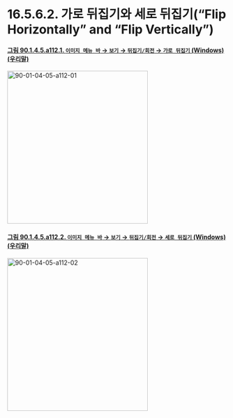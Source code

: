 # 16.5.6.2. 가로 뒤집기와 세로 뒤집기(“Flip Horizontally” and “Flip Vertically”)

<a id="90-01-04-05-a112-01"></a>

#### [그림 90.1.4.5.a112.1. `이미지 메뉴 바` → `보기` → `뒤집기/회전` → `가로 뒤집기` (Windows) (우리말)](./90-01-04-05-flip_n_rotate.md#90-01-04-05-a112-01)
<img width="322" height="351" alt="90-01-04-05-a112-01" src="90-01-04-05-a112-01" src="https://github.com/user-attachments/assets/3cb4cb2a-4280-4b1d-b72b-dd91626e6087" />

<a id="90-01-04-05-a112-02"></a>

#### [그림 90.1.4.5.a112.2. `이미지 메뉴 바` → `보기` → `뒤집기/회전` → `세로 뒤집기` (Windows) (우리말)](./90-01-04-05-flip_n_rotate.md#90-01-04-05-a112-02)
<img width="322" height="351" alt="90-01-04-05-a112-02" src="https://github.com/user-attachments/assets/9f9818f5-cbd1-4eba-bf3a-6991d4e1b9cf" />